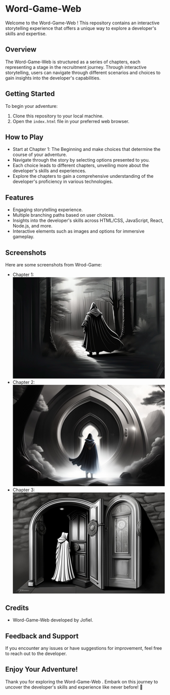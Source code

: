 # Word-Game-Web 

Welcome to the Word-Game-Web ! This repository contains an interactive storytelling experience that offers a unique way to explore a developer's skills and expertise.

## Overview

The Word-Game-Web  is structured as a series of chapters, each representing a stage in the recruitment journey. Through interactive storytelling, users can navigate through different scenarios and choices to gain insights into the developer's capabilities.

## Getting Started

To begin your adventure:

1. Clone this repository to your local machine.
2. Open the `index.html` file in your preferred web browser.

## How to Play

- Start at Chapter 1: The Beginning and make choices that determine the course of your adventure.
- Navigate through the story by selecting options presented to you.
- Each choice leads to different chapters, unveiling more about the developer's skills and experiences.
- Explore the chapters to gain a comprehensive understanding of the developer's proficiency in various technologies.

## Features

- Engaging storytelling experience.
- Multiple branching paths based on user choices.
- Insights into the developer's skills across HTML/CSS, JavaScript, React, Node.js, and more.
- Interactive elements such as images and options for immersive gameplay.

## Screenshots

Here are some screenshots from Wrod-Game:

- Chapter 1: ![The Beginning](./assets/the-ordinary-world.jpg)
- Chapter 2: ![The Call to Adventure](./assets/the-portal.jpg)
- Chapter 3: ![The Refusal of the Call](./assets/start-btn.jpg)

## Credits

- Word-Game-Web  developed by Jofiel.


## Feedback and Support

If you encounter any issues or have suggestions for improvement, feel free to reach out to the developer.

## Enjoy Your Adventure!

Thank you for exploring the Word-Game-Web . Embark on this journey to uncover the developer's skills and experience like never before! 🚀
